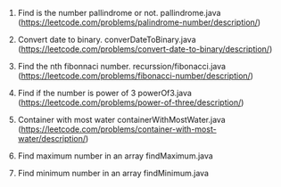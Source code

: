 1. Find is the number pallindrome or not.
    pallindrome.java
    (https://leetcode.com/problems/palindrome-number/description/)

2. Convert date to binary.
    converDateToBinary.java
    (https://leetcode.com/problems/convert-date-to-binary/description/)

3. Find the nth fibonnaci number.
    recurssion/fibonacci.java
    (https://leetcode.com/problems/fibonacci-number/description/)

4. Find if the number is power of 3
    powerOf3.java
    (https://leetcode.com/problems/power-of-three/description/)

5. Container with most water
    containerWithMostWater.java
    (https://leetcode.com/problems/container-with-most-water/description/)

6. Find maximum number in an array
    findMaximum.java

7. Find minimum number in an array
    findMinimum.java